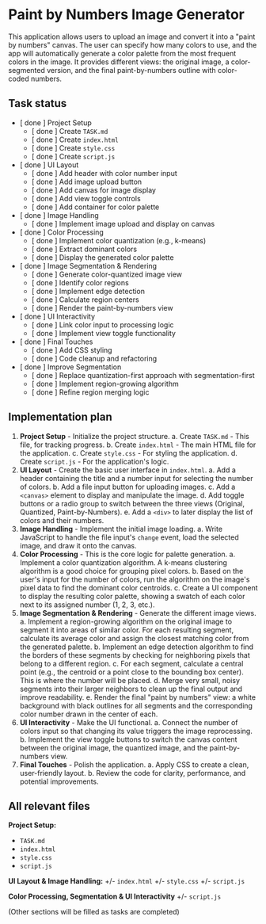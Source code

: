 # Paint by Numbers Image Generator

This application allows users to upload an image and convert it into a "paint by numbers" canvas. The user can specify how many colors to use, and the app will automatically generate a color palette from the most frequent colors in the image. It provides different views: the original image, a color-segmented version, and the final paint-by-numbers outline with color-coded numbers.

## Task status

- [ done ] Project Setup
  - [ done ] Create `TASK.md`
  - [ done ] Create `index.html`
  - [ done ] Create `style.css`
  - [ done ] Create `script.js`
- [ done ] UI Layout
  - [ done ] Add header with color number input
  - [ done ] Add image upload button
  - [ done ] Add canvas for image display
  - [ done ] Add view toggle controls
  - [ done ] Add container for color palette
- [ done ] Image Handling
  - [ done ] Implement image upload and display on canvas
- [ done ] Color Processing
  - [ done ] Implement color quantization (e.g., k-means)
  - [ done ] Extract dominant colors
  - [ done ] Display the generated color palette
- [ done ] Image Segmentation & Rendering
  - [ done ] Generate color-quantized image view
  - [ done ] Identify color regions
  - [ done ] Implement edge detection
  - [ done ] Calculate region centers
  - [ done ] Render the paint-by-numbers view
- [ done ] UI Interactivity
  - [ done ] Link color input to processing logic
  - [ done ] Implement view toggle functionality
- [ done ] Final Touches
  - [ done ] Add CSS styling
  - [ done ] Code cleanup and refactoring
- [ done ] Improve Segmentation
  - [ done ] Replace quantization-first approach with segmentation-first
  - [ done ] Implement region-growing algorithm
  - [ done ] Refine region merging logic

## Implementation plan

1.  **Project Setup** - Initialize the project structure.
    a. Create `TASK.md` - This file, for tracking progress.
    b. Create `index.html` - The main HTML file for the application.
    c. Create `style.css` - For styling the application.
    d. Create `script.js` - For the application's logic.
2.  **UI Layout** - Create the basic user interface in `index.html`.
    a. Add a header containing the title and a number input for selecting the number of colors.
    b. Add a file input button for uploading images.
    c. Add a `<canvas>` element to display and manipulate the image.
    d. Add toggle buttons or a radio group to switch between the three views (Original, Quantized, Paint-by-Numbers).
    e. Add a `<div>` to later display the list of colors and their numbers.
3.  **Image Handling** - Implement the initial image loading.
    a. Write JavaScript to handle the file input's `change` event, load the selected image, and draw it onto the canvas.
4.  **Color Processing** - This is the core logic for palette generation.
    a. Implement a color quantization algorithm. A k-means clustering algorithm is a good choice for grouping pixel colors.
    b. Based on the user's input for the number of colors, run the algorithm on the image's pixel data to find the dominant color centroids.
    c. Create a UI component to display the resulting color palette, showing a swatch of each color next to its assigned number (1, 2, 3, etc.).
5.  **Image Segmentation & Rendering** - Generate the different image views.
    a. Implement a region-growing algorithm on the original image to segment it into areas of similar color. For each resulting segment, calculate its average color and assign the closest matching color from the generated palette.
    b. Implement an edge detection algorithm to find the borders of these segments by checking for neighboring pixels that belong to a different region.
    c. For each segment, calculate a central point (e.g., the centroid or a point close to the bounding box center). This is where the number will be placed.
    d. Merge very small, noisy segments into their larger neighbors to clean up the final output and improve readability.
    e. Render the final "paint by numbers" view: a white background with black outlines for all segments and the corresponding color number drawn in the center of each.
6.  **UI Interactivity** - Make the UI functional.
    a. Connect the number of colors input so that changing its value triggers the image reprocessing.
    b. Implement the view toggle buttons to switch the canvas content between the original image, the quantized image, and the paint-by-numbers view.
7.  **Final Touches** - Polish the application.
    a. Apply CSS to create a clean, user-friendly layout.
    b. Review the code for clarity, performance, and potential improvements.

## All relevant files

**Project Setup:**
+   `TASK.md`
+   `index.html`
+   `style.css`
+   `script.js`

**UI Layout & Image Handling:**
+/- `index.html`
+/- `style.css`
+/- `script.js`

**Color Processing, Segmentation & UI Interactivity**
+/- `script.js`

(Other sections will be filled as tasks are completed) 